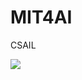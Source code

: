 # MIT4AI
CSAIL

<img src = "https://github.com/SKKSaikia/MIT4AI/blob/master/images/main/mit_logo.png">
